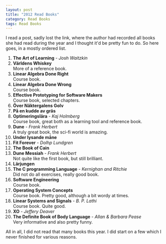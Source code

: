 ```yaml
---
layout: post
title: "2012 Read Books"
category: Read Books
tags: Read Books
---
```



I read a post, sadly lost the link, where the author had recorded all books she had read during the year and I thought it'd be pretty fun to do. So here goes, in a mostly ordered list.


1. **The Art of Learning** - *Josh Waitzkin*
1. **Världens Whiskey**  
    More of a reference book.
1. **Linear Algebra Done Right**  
    Course book.
1. **Linear Algebra Done Wrong**  
    Course book.
1. **Effective Prototyping for Software Makers**  
    Course book, selected chapters.
1. **Över Näktergalens Golv**
1. **På en kudde av gräs**
1. **Optimeringslära** - *Kaj Holmberg*  
    Course book, great both as a learning tool and reference book.
1. **Dune** - *Frank Herbert*  
    A truly great book, the sci-fi world is amazing.
1. **Under lysande måne**
1. **Fit Forever** - *Dolhp Lundgren*
1. **The Book of Cain**
1. **Dune Messiah** - *Frank Herbert*  
    Not quite like the first book, but still brilliant.
1. **Lärjungen**
1. **The C programming Language** - *Kernighan and Ritchie*  
    Did not do all exercises, really good book.
1. **Software Engineering**  
    Course book.
1. **Operating System Concepts**  
    Course book. Pretty good, although a bit wordy at times.
1. **Linear Systems and Signals** - *B. P. Lathi*  
    Course book. Quite good.
1. **XO** - *Jeffery Deaver*
1. **The Definite Book of Body Language** - *Allan & Barbara Pease*  
    Very informative and also pretty funny.

All in all, I did not read that many books this year. I did start on a few which I never finished for various reasons.

